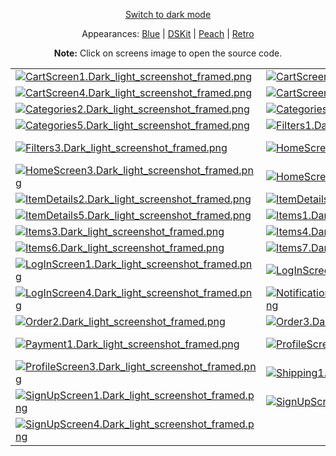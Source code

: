 <p align='center'><a href="ScreensGallery_Dark_dark.md">Switch to dark mode</a></p>
<p align='center'>Appearances:
<a href="ScreensGallery_Blue_light.md">Blue</a> | <a href="ScreensGallery_DSKit_light.md">DSKit</a> | <a href="ScreensGallery_Peach_light.md">Peach</a> | <a href="ScreensGallery_Retro_light.md">Retro</a>
</p>
<p align='center'><b>Note:</b> Click on screens image to open the source code.</p>
<table>
<tr>
<td><a href="../DSKitExplorer/Screens/./CartScreen1.swift"><img src="Screenshots/./CartScreen1.Dark_light_screenshot_framed.png" alt="CartScreen1.Dark_light_screenshot_framed.png"></a></td>
<td><a href="../DSKitExplorer/Screens/./CartScreen2.swift"><img src="Screenshots/./CartScreen2.Dark_light_screenshot_framed.png" alt="CartScreen2.Dark_light_screenshot_framed.png"></a></td>
<td><a href="../DSKitExplorer/Screens/./CartScreen3.swift"><img src="Screenshots/./CartScreen3.Dark_light_screenshot_framed.png" alt="CartScreen3.Dark_light_screenshot_framed.png"></a></td>
</tr>
<tr>
<td><a href="../DSKitExplorer/Screens/./CartScreen4.swift"><img src="Screenshots/./CartScreen4.Dark_light_screenshot_framed.png" alt="CartScreen4.Dark_light_screenshot_framed.png"></a></td>
<td><a href="../DSKitExplorer/Screens/./CartScreen5.swift"><img src="Screenshots/./CartScreen5.Dark_light_screenshot_framed.png" alt="CartScreen5.Dark_light_screenshot_framed.png"></a></td>
<td><a href="../DSKitExplorer/Screens/./Categories1.swift"><img src="Screenshots/./Categories1.Dark_light_screenshot_framed.png" alt="Categories1.Dark_light_screenshot_framed.png"></a></td>
</tr>
<tr>
<td><a href="../DSKitExplorer/Screens/./Categories2.swift"><img src="Screenshots/./Categories2.Dark_light_screenshot_framed.png" alt="Categories2.Dark_light_screenshot_framed.png"></a></td>
<td><a href="../DSKitExplorer/Screens/./Categories3.swift"><img src="Screenshots/./Categories3.Dark_light_screenshot_framed.png" alt="Categories3.Dark_light_screenshot_framed.png"></a></td>
<td><a href="../DSKitExplorer/Screens/./Categories4.swift"><img src="Screenshots/./Categories4.Dark_light_screenshot_framed.png" alt="Categories4.Dark_light_screenshot_framed.png"></a></td>
</tr>
<tr>
<td><a href="../DSKitExplorer/Screens/./Categories5.swift"><img src="Screenshots/./Categories5.Dark_light_screenshot_framed.png" alt="Categories5.Dark_light_screenshot_framed.png"></a></td>
<td><a href="../DSKitExplorer/Screens/./Filters1.swift"><img src="Screenshots/./Filters1.Dark_light_screenshot_framed.png" alt="Filters1.Dark_light_screenshot_framed.png"></a></td>
<td><a href="../DSKitExplorer/Screens/./Filters2.swift"><img src="Screenshots/./Filters2.Dark_light_screenshot_framed.png" alt="Filters2.Dark_light_screenshot_framed.png"></a></td>
</tr>
<tr>
<td><a href="../DSKitExplorer/Screens/./Filters3.swift"><img src="Screenshots/./Filters3.Dark_light_screenshot_framed.png" alt="Filters3.Dark_light_screenshot_framed.png"></a></td>
<td><a href="../DSKitExplorer/Screens/./HomeScreen1.swift"><img src="Screenshots/./HomeScreen1.Dark_light_screenshot_framed.png" alt="HomeScreen1.Dark_light_screenshot_framed.png"></a></td>
<td><a href="../DSKitExplorer/Screens/./HomeScreen2.swift"><img src="Screenshots/./HomeScreen2.Dark_light_screenshot_framed.png" alt="HomeScreen2.Dark_light_screenshot_framed.png"></a></td>
</tr>
<tr>
<td><a href="../DSKitExplorer/Screens/./HomeScreen3.swift"><img src="Screenshots/./HomeScreen3.Dark_light_screenshot_framed.png" alt="HomeScreen3.Dark_light_screenshot_framed.png"></a></td>
<td><a href="../DSKitExplorer/Screens/./HomeScreen4.swift"><img src="Screenshots/./HomeScreen4.Dark_light_screenshot_framed.png" alt="HomeScreen4.Dark_light_screenshot_framed.png"></a></td>
<td><a href="../DSKitExplorer/Screens/./ItemDetails1.swift"><img src="Screenshots/./ItemDetails1.Dark_light_screenshot_framed.png" alt="ItemDetails1.Dark_light_screenshot_framed.png"></a></td>
</tr>
<tr>
<td><a href="../DSKitExplorer/Screens/./ItemDetails2.swift"><img src="Screenshots/./ItemDetails2.Dark_light_screenshot_framed.png" alt="ItemDetails2.Dark_light_screenshot_framed.png"></a></td>
<td><a href="../DSKitExplorer/Screens/./ItemDetails3.swift"><img src="Screenshots/./ItemDetails3.Dark_light_screenshot_framed.png" alt="ItemDetails3.Dark_light_screenshot_framed.png"></a></td>
<td><a href="../DSKitExplorer/Screens/./ItemDetails4.swift"><img src="Screenshots/./ItemDetails4.Dark_light_screenshot_framed.png" alt="ItemDetails4.Dark_light_screenshot_framed.png"></a></td>
</tr>
<tr>
<td><a href="../DSKitExplorer/Screens/./ItemDetails5.swift"><img src="Screenshots/./ItemDetails5.Dark_light_screenshot_framed.png" alt="ItemDetails5.Dark_light_screenshot_framed.png"></a></td>
<td><a href="../DSKitExplorer/Screens/./Items1.swift"><img src="Screenshots/./Items1.Dark_light_screenshot_framed.png" alt="Items1.Dark_light_screenshot_framed.png"></a></td>
<td><a href="../DSKitExplorer/Screens/./Items2.swift"><img src="Screenshots/./Items2.Dark_light_screenshot_framed.png" alt="Items2.Dark_light_screenshot_framed.png"></a></td>
</tr>
<tr>
<td><a href="../DSKitExplorer/Screens/./Items3.swift"><img src="Screenshots/./Items3.Dark_light_screenshot_framed.png" alt="Items3.Dark_light_screenshot_framed.png"></a></td>
<td><a href="../DSKitExplorer/Screens/./Items4.swift"><img src="Screenshots/./Items4.Dark_light_screenshot_framed.png" alt="Items4.Dark_light_screenshot_framed.png"></a></td>
<td><a href="../DSKitExplorer/Screens/./Items5.swift"><img src="Screenshots/./Items5.Dark_light_screenshot_framed.png" alt="Items5.Dark_light_screenshot_framed.png"></a></td>
</tr>
<tr>
<td><a href="../DSKitExplorer/Screens/./Items6.swift"><img src="Screenshots/./Items6.Dark_light_screenshot_framed.png" alt="Items6.Dark_light_screenshot_framed.png"></a></td>
<td><a href="../DSKitExplorer/Screens/./Items7.swift"><img src="Screenshots/./Items7.Dark_light_screenshot_framed.png" alt="Items7.Dark_light_screenshot_framed.png"></a></td>
<td><a href="../DSKitExplorer/Screens/./Items8.swift"><img src="Screenshots/./Items8.Dark_light_screenshot_framed.png" alt="Items8.Dark_light_screenshot_framed.png"></a></td>
</tr>
<tr>
<td><a href="../DSKitExplorer/Screens/./LogInScreen1.swift"><img src="Screenshots/./LogInScreen1.Dark_light_screenshot_framed.png" alt="LogInScreen1.Dark_light_screenshot_framed.png"></a></td>
<td><a href="../DSKitExplorer/Screens/./LogInScreen2.swift"><img src="Screenshots/./LogInScreen2.Dark_light_screenshot_framed.png" alt="LogInScreen2.Dark_light_screenshot_framed.png"></a></td>
<td><a href="../DSKitExplorer/Screens/./LogInScreen3.swift"><img src="Screenshots/./LogInScreen3.Dark_light_screenshot_framed.png" alt="LogInScreen3.Dark_light_screenshot_framed.png"></a></td>
</tr>
<tr>
<td><a href="../DSKitExplorer/Screens/./LogInScreen4.swift"><img src="Screenshots/./LogInScreen4.Dark_light_screenshot_framed.png" alt="LogInScreen4.Dark_light_screenshot_framed.png"></a></td>
<td><a href="../DSKitExplorer/Screens/./NotificationsScreen1.swift"><img src="Screenshots/./NotificationsScreen1.Dark_light_screenshot_framed.png" alt="NotificationsScreen1.Dark_light_screenshot_framed.png"></a></td>
<td><a href="../DSKitExplorer/Screens/./Order1.swift"><img src="Screenshots/./Order1.Dark_light_screenshot_framed.png" alt="Order1.Dark_light_screenshot_framed.png"></a></td>
</tr>
<tr>
<td><a href="../DSKitExplorer/Screens/./Order2.swift"><img src="Screenshots/./Order2.Dark_light_screenshot_framed.png" alt="Order2.Dark_light_screenshot_framed.png"></a></td>
<td><a href="../DSKitExplorer/Screens/./Order3.swift"><img src="Screenshots/./Order3.Dark_light_screenshot_framed.png" alt="Order3.Dark_light_screenshot_framed.png"></a></td>
<td><a href="../DSKitExplorer/Screens/./Order4.swift"><img src="Screenshots/./Order4.Dark_light_screenshot_framed.png" alt="Order4.Dark_light_screenshot_framed.png"></a></td>
</tr>
<tr>
<td><a href="../DSKitExplorer/Screens/./Payment1.swift"><img src="Screenshots/./Payment1.Dark_light_screenshot_framed.png" alt="Payment1.Dark_light_screenshot_framed.png"></a></td>
<td><a href="../DSKitExplorer/Screens/./ProfileScreen1.swift"><img src="Screenshots/./ProfileScreen1.Dark_light_screenshot_framed.png" alt="ProfileScreen1.Dark_light_screenshot_framed.png"></a></td>
<td><a href="../DSKitExplorer/Screens/./ProfileScreen2.swift"><img src="Screenshots/./ProfileScreen2.Dark_light_screenshot_framed.png" alt="ProfileScreen2.Dark_light_screenshot_framed.png"></a></td>
</tr>
<tr>
<td><a href="../DSKitExplorer/Screens/./ProfileScreen3.swift"><img src="Screenshots/./ProfileScreen3.Dark_light_screenshot_framed.png" alt="ProfileScreen3.Dark_light_screenshot_framed.png"></a></td>
<td><a href="../DSKitExplorer/Screens/./Shipping1.swift"><img src="Screenshots/./Shipping1.Dark_light_screenshot_framed.png" alt="Shipping1.Dark_light_screenshot_framed.png"></a></td>
<td><a href="../DSKitExplorer/Screens/./Shipping2.swift"><img src="Screenshots/./Shipping2.Dark_light_screenshot_framed.png" alt="Shipping2.Dark_light_screenshot_framed.png"></a></td>
</tr>
<tr>
<td><a href="../DSKitExplorer/Screens/./SignUpScreen1.swift"><img src="Screenshots/./SignUpScreen1.Dark_light_screenshot_framed.png" alt="SignUpScreen1.Dark_light_screenshot_framed.png"></a></td>
<td><a href="../DSKitExplorer/Screens/./SignUpScreen2.swift"><img src="Screenshots/./SignUpScreen2.Dark_light_screenshot_framed.png" alt="SignUpScreen2.Dark_light_screenshot_framed.png"></a></td>
<td><a href="../DSKitExplorer/Screens/./SignUpScreen3.swift"><img src="Screenshots/./SignUpScreen3.Dark_light_screenshot_framed.png" alt="SignUpScreen3.Dark_light_screenshot_framed.png"></a></td>
</tr>
<tr>
<td><a href="../DSKitExplorer/Screens/./SignUpScreen4.swift"><img src="Screenshots/./SignUpScreen4.Dark_light_screenshot_framed.png" alt="SignUpScreen4.Dark_light_screenshot_framed.png"></a></td>
</tr>
</table>
